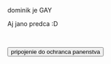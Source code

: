 <p>dominik je GAY</p>
<p>Aj jano predca :D&nbsp;</p>
<p>&nbsp;</p>
<button>
  pripojenie do ochranca panenstva 
</button>
